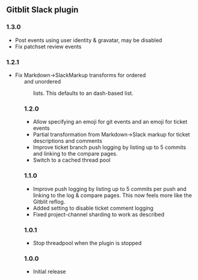 ## Gitblit Slack plugin

### 1.3.0

- Post events using user identity & gravatar, may be disabled
- Fix patchset review events

### 1.2.1

- Fix Markdown->SlackMarkup transforms for ordered <ol> and unordered <ul> lists. This defaults to an dash-based list.

### 1.2.0

- Allow specifying an emoji for git events and an emoji for ticket events
- Partial transformation from Markdown->Slack markup for ticket descriptions and comments
- Improve ticket branch push logging by listing up to 5 commits and linking to the compare pages.
- Switch to a cached thread pool

### 1.1.0

- Improve push logging by listing up to 5 commits per push and linking to the log & compare pages.  This now feels more like the Gitblit reflog.
- Added setting to disable ticket comment logging
- Fixed project-channel sharding to work as described

### 1.0.1

- Stop threadpool when the plugin is stopped

### 1.0.0

- Initial release


